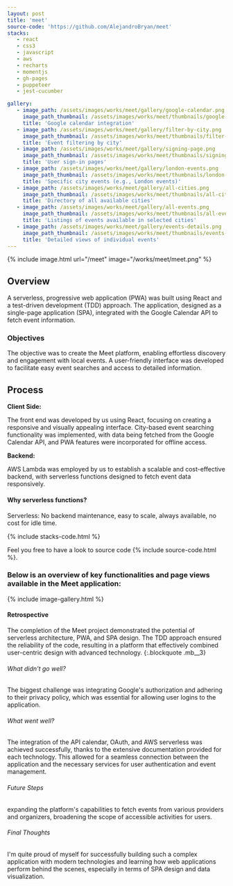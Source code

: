 ```yaml
---
layout: post
title: 'meet'
source-code: 'https://github.com/AlejandroBryan/meet'
stacks:
   - react
   - css3
   - javascript
   - aws
   - recharts
   - momentjs
   - gh-pages
   - puppeteer
   - jest-cucumber

gallery:
   - image_path: /assets/images/works/meet/gallery/google-calendar.png
     image_path_thumbnail: /assets/images/works/meet/thumbnails/google-calendar.png
     title: 'Google calendar integration'
   - image_path: /assets/images/works/meet/gallery/filter-by-city.png
     image_path_thumbnail: /assets/images/works/meet/thumbnails/filter-by-city.png
     title: 'Event filtering by city'
   - image_path: /assets/images/works/meet/gallery/signing-page.png
     image_path_thumbnail: /assets/images/works/meet/thumbnails/signing-page.png
     title: 'User sign-in pages'
   - image_path: /assets/images/works/meet/gallery/london-events.png
     image_path_thumbnail: /assets/images/works/meet/thumbnails/london-events.png
     title: 'Specific city events (e.g., London events)'
   - image_path: /assets/images/works/meet/gallery/all-cities.png
     image_path_thumbnail: /assets/images/works/meet/thumbnails/all-cities.png
     title: 'Directory of all available cities'
   - image_path: /assets/images/works/meet/gallery/all-events.png
     image_path_thumbnail: /assets/images/works/meet/thumbnails/all-events.png
     title: 'Listings of events available in selected cities'
   - image_path: /assets/images/works/meet/gallery/events-details.png
     image_path_thumbnail: /assets/images/works/meet/thumbnails/events-details.png
     title: 'Detailed views of individual events'
---
```


{% include image.html url="/meet" image="/works/meet/meet.png" %}

## Overview

A serverless, progressive web application (PWA) was built using React and a test-driven development (TDD) approach. The application, designed as a single-page application (SPA), integrated with the Google Calendar API to fetch event information.

### Objectives

The objective was to create the Meet platform, enabling effortless discovery and engagement with local events. A user-friendly interface was developed to facilitate easy event searches and access to detailed information.

## Process



**Client Side:**

The front end was developed by us using React, focusing on creating a responsive and visually appealing interface. City-based event searching functionality was implemented, with data being fetched from the Google Calendar API, and PWA features were incorporated for offline access.



**Backend:**

AWS Lambda was employed by us to establish a scalable and cost-effective backend, with serverless functions designed to fetch event data responsively.

#### Why serverless functions?

Serverless: No backend maintenance, easy to scale, always available, no cost for idle time.

{% include stacks-code.html %}

Feel you free to have a look to source code {% include source-code.html %}.

### Below is an overview of key functionalities and page views available in the Meet application:

{% include image-gallery.html %}



#### Retrospective
The completion of the Meet project demonstrated the potential of serverless architecture, PWA, and SPA design. The TDD approach ensured the reliability of the code, resulting in a platform that effectively combined user-centric design with advanced technology.
{:.blockquote .mb__3}
<div class="row">

 <div class="col__3 r-card danger">
   <h6> What didn't go well? </h6>
    <p>
  The biggest challenge was integrating Google's authorization and adhering to their privacy policy, which was essential for allowing user logins to the application.   
   </p>
 </div>

 <div class="col__3 r-card success">
 <h6> What went well? </h6>
   <p>
 The integration of the API calendar, OAuth, and AWS serverless was achieved successfully, thanks to the extensive documentation provided for each technology. This allowed for a seamless connection between the application and the necessary services for user authentication and event management.
   </p>
</div>

 <div class="col__3 r-card warning">
 <h6>Future Steps</h6>
 <p>
  expanding the platform's capabilities to fetch events from various providers and organizers, broadening the scope of accessible activities for users.
  </p>
</div>

<div class="col__3 r-card info">
 <h6>Final Thoughts</h6>
   <p>
  I'm quite proud of myself for successfully building such a complex application with modern technologies and learning how web applications perform behind the scenes, especially in terms of SPA design and data visualization.
   </p>
</div>
</div>

